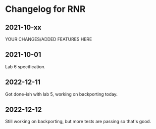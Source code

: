 # Changelog for RNR

## 2021-10-xx

YOUR CHANGES/ADDED FEATURES HERE

## 2021-10-01

Lab 6 specification.

## 2022-12-11

Got done-ish with lab 5, working on backporting today.

## 2022-12-12

Still working on backporting, but more tests are passing so that's good.